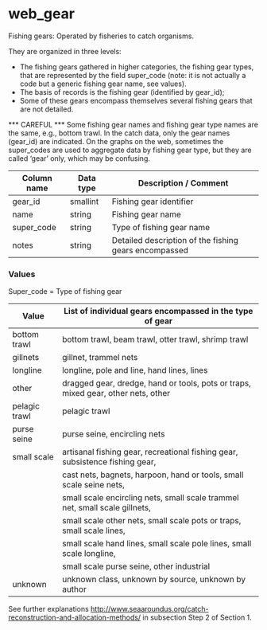 # web_gear



Fishing gears: Operated by fisheries to catch organisms.

They are organized in three levels:
-	The fishing gears gathered in higher categories, the fishing gear types, that are represented by the field super_code (note: it is not actually a code but a generic fishing gear name, see values).
-	The basis of records is the fishing gear (identified by gear_id);
-	Some of these gears encompass themselves several fishing gears that are not detailed.

*** CAREFUL ***
Some fishing gear names and fishing gear type names are the same, e.g., bottom trawl. In the catch data, only the gear names (gear_id) are indicated. On the graphs on the web, sometimes the super_codes are used to aggregate data by fishing gear type, but they are called ‘gear’ only, which may be confusing.

| Column  name | Data  type | Description  / Comment                                |
| ------------ | ---------- | ----------------------------------------------------- |
| gear_id      | smallint   | Fishing gear identifier                               |
| name         | string     | Fishing gear name                                     |
| super_code   | string     | Type of fishing gear name                             |
| notes        | string     | Detailed description of the fishing gears encompassed |



### Values

Super_code = Type of fishing gear

| Value         | List of individual gears encompassed in the type of gear     |
| ------------- | ------------------------------------------------------------ |
| bottom trawl  | bottom trawl, beam trawl, otter trawl, shrimp trawl          |
| gillnets      | gillnet, trammel nets                                        |
| longline      | longline, pole and line, hand lines, lines                   |
| other         | dragged gear, dredge, hand or tools, pots or traps, mixed gear, other nets, other |
| pelagic trawl | pelagic trawl                                                |
| purse seine   | purse seine, encircling nets                                 |
| small scale   | artisanal fishing gear, recreational fishing gear, subsistence fishing gear, |
|               | cast nets, bagnets, harpoon, hand or tools, small scale seine nets, |
|               | small scale encircling nets, small scale trammel net, small scale gillnets, |
|               | small scale other nets, small scale pots or traps, small scale lines, |
|               | small scale hand lines, small scale pole lines, small scale longline, |
|               | small scale purse seine, other industrial                    |
| unknown       | unknown class, unknown by source, unknown by author          |

See further explanations http://www.seaaroundus.org/catch-reconstruction-and-allocation-methods/
in subsection Step 2 of Section 1.

